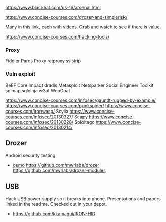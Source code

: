 
<!--
-->

https://www.blackhat.com/us-16/arsenal.html

https://www.concise-courses.com/drozer-and-simplerisk/

Many in this link, each with videos.
Grab and watch to see if there is value.

https://www.concise-courses.com/hacking-tools/

### Proxy

Fiddler
Paros Proxy
ratproxy
sslstrip

### Vuln exploit

BeEF
Core Impact
dradis
Metasploit
Netsparker
Social Engineer Toolkit
sqlmap
sqlninja
w3af
WebGoat

https://www.concise-courses.com/infosec/gauntlt-rugged-by-example/
https://www.concise-courses.com/punkspider/
https://www.concise-courses.com/ironwasp/
Scylla https://www.concise-courses.com/infosec/20130327/
Scapy https://www.concise-courses.com/infosec/20130228/
Sploitego https://www.concise-courses.com/infosec/20130214/

Drozer
------

Android security testing

 * [demo]( https://www.youtube.com/watch?v=09AeUYkpPnA )
https://github.com/mwrlabs/drozer
https://github.com/mwrlabs/drozer-modules

USB
----

Hack USB power supply so it breaks into phone.
Presentations and papers linked in the readme.
Checked out in your depot.

 * https://github.com/kkamagui/IRON-HID

<!-- vim: set autoindent expandtab sw=4 syntax=markdown: -->
